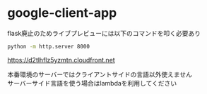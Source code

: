 # google-client-app

flask廃止のためライブプレビューには以下のコマンドを叩く必要あり

```bash
python -m http.server 8000
```

https://d2tlhflz5yzmtn.cloudfront.net

本番環境のサーバーではクライアントサイドの言語以外使えません  
サーバーサイド言語を使う場合はlambdaを利用してください  

